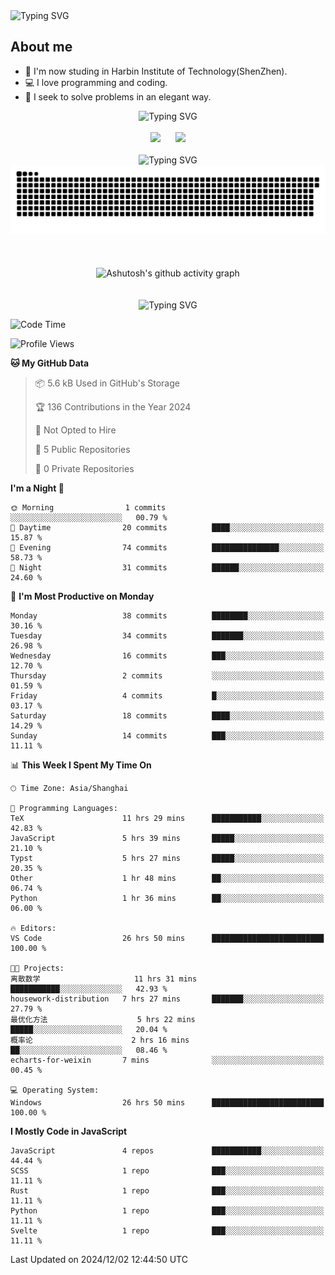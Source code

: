 <img src="https://readme-typing-svg.demolab.com?font=Fira+Code&weight=200&size=100&pause=1000&color=3986FF&center=true&vCenter=true&random=false&width=2000&height=160&lines=Hi+there!+++o(*%5E%E2%96%BD%5E*)%E2%94%9B;console.log(%22Hello+World!%22)" alt="Typing SVG" />

## About me
- 🏫 I'm now studing in Harbin Institute of Technology(ShenZhen).
- 💻 I love programming and coding.
- 🍷 I seek to solve problems in an elegant way.

<div align="center">
  <img src="https://readme-typing-svg.demolab.com?font=Fira+Code&weight=200&size=50&pause=1000&color=3986FF&center=true&vCenter=true&random=false&width=2000&height=100&lines=Here+are+my+stats..." alt="Typing SVG" />
  <br><br>
  <img height="180px" src="https://github-readme-stats-git-masterrstaa-rickstaa.vercel.app/api?username=whateverzpy&rank_icon=percentile&hide_border=true&show_icons=true&include_all_commits=true&bg_color=0,ea6161,ffc64d,fffc4d,52fa5a" />&nbsp;&nbsp;&nbsp;&nbsp;&nbsp;&nbsp;<img height="180px" src="https://github-readme-stats-git-masterrstaa-rickstaa.vercel.app/api/top-langs/?username=whateverzpy&layout=donut&hide_border=true&bg_color=0,52fa5a,4dfcff,c64dff" />
  <br><br>
  <img src="https://readme-typing-svg.demolab.com?font=Fira+Code&weight=200&size=50&pause=1000&color=3986FF&center=true&vCenter=true&random=false&width=2000&height=100&lines=Here+are+my+contributions..." alt="Typing SVG" />
  <picture>
    <source media="(prefers-color-scheme: dark)" srcset="https://raw.githubusercontent.com/whateverzpy/whateverzpy/main/assets/github-snake-dark.svg" />
    <source media="(prefers-color-scheme: light)" srcset="https://raw.githubusercontent.com/whateverzpy/whateverzpy/main/assets/github-snake.svg" />
    <img alt="github-snake" src="https://raw.githubusercontent.com/whateverzpy/whateverzpy/main/assets/github-snake.svg" />
  </picture>
  <br><br><br><br>
  <picture>
    <source media="(prefers-color-scheme: dark)"
          srcset="https://github-readme-activity-graph.vercel.app/graph?username=whateverzpy&theme=tokyo-night" />
    <source media="(prefers-color-scheme: light)"
          srcset="https://github-readme-activity-graph.vercel.app/graph?username=whateverzpy&theme=tokyo-day" />
    <img alt="Ashutosh's github activity graph"
       src="https://github-readme-activity-graph.vercel.app/graph?username=whateverzpy&theme=tokyo-day"
       width="860px"/>
  </picture>
  <br><br><br>
  <img src="https://readme-typing-svg.demolab.com?font=Fira+Code&weight=200&size=120&pause=1000&color=3986FF&center=true&vCenter=true&random=false&width=2000&height=180&lines=INFINITE+PROGRESS" alt="Typing SVG" />
</div>

<!--START_SECTION:waka-->
![Code Time](http://img.shields.io/badge/Code%20Time-174%20hrs%2010%20mins-blue)

![Profile Views](http://img.shields.io/badge/Profile%20Views-0-blue)

**🐱 My GitHub Data** 

> 📦 5.6 kB Used in GitHub's Storage 
 > 
> 🏆 136 Contributions in the Year 2024
 > 
> 🚫 Not Opted to Hire
 > 
> 📜 5 Public Repositories 
 > 
> 🔑 0 Private Repositories 
 > 
**I'm a Night 🦉** 

```text
🌞 Morning                1 commits           ░░░░░░░░░░░░░░░░░░░░░░░░░   00.79 % 
🌆 Daytime                20 commits          ████░░░░░░░░░░░░░░░░░░░░░   15.87 % 
🌃 Evening                74 commits          ███████████████░░░░░░░░░░   58.73 % 
🌙 Night                  31 commits          ██████░░░░░░░░░░░░░░░░░░░   24.60 % 
```
📅 **I'm Most Productive on Monday** 

```text
Monday                   38 commits          ████████░░░░░░░░░░░░░░░░░   30.16 % 
Tuesday                  34 commits          ███████░░░░░░░░░░░░░░░░░░   26.98 % 
Wednesday                16 commits          ███░░░░░░░░░░░░░░░░░░░░░░   12.70 % 
Thursday                 2 commits           ░░░░░░░░░░░░░░░░░░░░░░░░░   01.59 % 
Friday                   4 commits           █░░░░░░░░░░░░░░░░░░░░░░░░   03.17 % 
Saturday                 18 commits          ████░░░░░░░░░░░░░░░░░░░░░   14.29 % 
Sunday                   14 commits          ███░░░░░░░░░░░░░░░░░░░░░░   11.11 % 
```


📊 **This Week I Spent My Time On** 

```text
🕑︎ Time Zone: Asia/Shanghai

💬 Programming Languages: 
TeX                      11 hrs 29 mins      ███████████░░░░░░░░░░░░░░   42.83 % 
JavaScript               5 hrs 39 mins       █████░░░░░░░░░░░░░░░░░░░░   21.10 % 
Typst                    5 hrs 27 mins       █████░░░░░░░░░░░░░░░░░░░░   20.35 % 
Other                    1 hr 48 mins        ██░░░░░░░░░░░░░░░░░░░░░░░   06.74 % 
Python                   1 hr 36 mins        ██░░░░░░░░░░░░░░░░░░░░░░░   06.00 % 

🔥 Editors: 
VS Code                  26 hrs 50 mins      █████████████████████████   100.00 % 

🐱‍💻 Projects: 
离散数学                     11 hrs 31 mins      ███████████░░░░░░░░░░░░░░   42.93 % 
housework-distribution   7 hrs 27 mins       ███████░░░░░░░░░░░░░░░░░░   27.79 % 
最优化方法                    5 hrs 22 mins       █████░░░░░░░░░░░░░░░░░░░░   20.04 % 
概率论                      2 hrs 16 mins       ██░░░░░░░░░░░░░░░░░░░░░░░   08.46 % 
echarts-for-weixin       7 mins              ░░░░░░░░░░░░░░░░░░░░░░░░░   00.45 % 

💻 Operating System: 
Windows                  26 hrs 50 mins      █████████████████████████   100.00 % 
```

**I Mostly Code in JavaScript** 

```text
JavaScript               4 repos             ███████████░░░░░░░░░░░░░░   44.44 % 
SCSS                     1 repo              ███░░░░░░░░░░░░░░░░░░░░░░   11.11 % 
Rust                     1 repo              ███░░░░░░░░░░░░░░░░░░░░░░   11.11 % 
Python                   1 repo              ███░░░░░░░░░░░░░░░░░░░░░░   11.11 % 
Svelte                   1 repo              ███░░░░░░░░░░░░░░░░░░░░░░   11.11 % 
```




 Last Updated on 2024/12/02 12:44:50 UTC
<!--END_SECTION:waka-->


<!--
**whateverzpy/whateverzpy** is a ✨ _special_ ✨ repository because its `README.md` (this file) appears on your GitHub profile.

Here are some ideas to get you started:

- 🔭 I’m currently working on ...
- 🌱 I’m currently learning ...
- 👯 I’m looking to collaborate on ...
- 🤔 I’m looking for help with ...
- 💬 Ask me about ...
- 📫 How to reach me: ...
- 😄 Pronouns: ...
- ⚡ Fun fact: ...
-->
